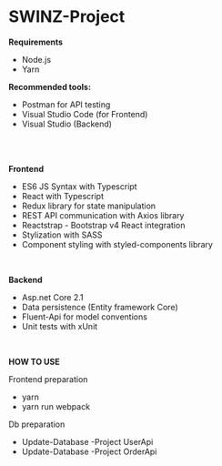 # SWINZ-Project
<b>Requirements</b></br>
- Node.js </br> 
- Yarn

 
<b>Recommended tools:</b></br>
- Postman for API testing
- Visual Studio Code (for Frontend)
- Visual Studio (Backend)
</br>
</br>

<b>Frontend</b>
- ES6 JS Syntax with Typescript
- React with Typescript 
- Redux library for state manipulation 
- REST API communication with Axios library  
- Reactstrap - Bootstrap v4 React integration
- Stylization with SASS
- Component styling with styled-components library

</br>

<b>Backend</b>
- Asp.net Core 2.1
- Data persistence (Entity framework Core)
- Fluent-Api for model conventions
- Unit tests with xUnit </br>


</br>

<b>HOW TO USE</b>

Frontend preparation</br>
- yarn
- yarn run webpack 

Db preparation </br>
- Update-Database -Project UserApi
- Update-Database -Project OrderApi
